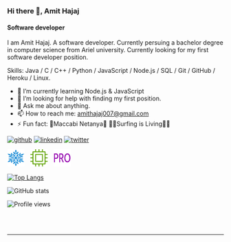 ### Hi there 👋, Amit Hajaj
#### Software developer
I am Amit Hajaj. A software developer. Currently persuing a bachelor degree in computer science from Ariel university.
Currently looking for my first software developer position.

Skills: Java / C / C++ / Python / JavaScript / Node.js / SQL / Git / GitHub / Heroku / Linux.

- 🌱 I’m currently learning Node.js & JavaScript 
- 🤔 I’m looking for help with finding my first position. 
- 💬 Ask me about anything. 
- 📫 How to reach me: amithajaj007@gmail.com 
- ⚡ Fun fact:  💛Maccabi Netanya💛 🏄‍♂️Surfing is Living🏄‍♂️ 


[<img src='https://cdn.jsdelivr.net/npm/simple-icons@3.0.1/icons/github.svg' alt='github' height='40'>](https://github.com/hajajon)  [<img src='https://cdn.jsdelivr.net/npm/simple-icons@3.0.1/icons/linkedin.svg' alt='linkedin' height='40'>](https://www.linkedin.com/in/https://www.linkedin.com/in/amit-hajaj007//)  [<img src='https://cdn.jsdelivr.net/npm/simple-icons@3.0.1/icons/twitter.svg' alt='twitter' height='40'>](https://twitter.com/hajajon)  

<a href='https://archiveprogram.github.com/'><img src='https://raw.githubusercontent.com/acervenky/animated-github-badges/master/assets/acbadge.gif' width='40' height='40'></a> <a href='https://docs.github.com/en/developers'><img src='https://raw.githubusercontent.com/acervenky/animated-github-badges/master/assets/devbadge.gif' width='40' height='40'></a> <a href='https://github.com/pricing'><img src='https://raw.githubusercontent.com/acervenky/animated-github-badges/master/assets/pro.gif' width='40' height='40'></a> 

[![Top Langs](https://github-readme-stats.vercel.app/api/top-langs/?username=hajajon)](https://github.com/anuraghazra/github-readme-stats)

![GitHub stats](https://github-readme-stats.vercel.app/api?username=hajajon&show_icons=true)  

![Profile views](https://gpvc.arturio.dev/hajajon)  

<br />
<br />

---

<!--
**hajajon/hajajon** is a ✨ _special_ ✨ repository because its `README.md` (this file) appears on your GitHub profile.

Here are some ideas to get you started:

- 🔭 I’m currently working on ...
- 🌱 I’m currently learning ...
- 👯 I’m looking to collaborate on ...
- 🤔 I’m looking for help with ...
- 💬 Ask me about ...
- 📫 How to reach me: ...
- 😄 Pronouns: ...
- ⚡ Fun fact: ...
-->

[twiiter]: https://twitter.com/hajajon
[linkedin]: https://www.linkedin.com/in/amit-hajaj007/
[mail]: amithajaj007@gmail.com
